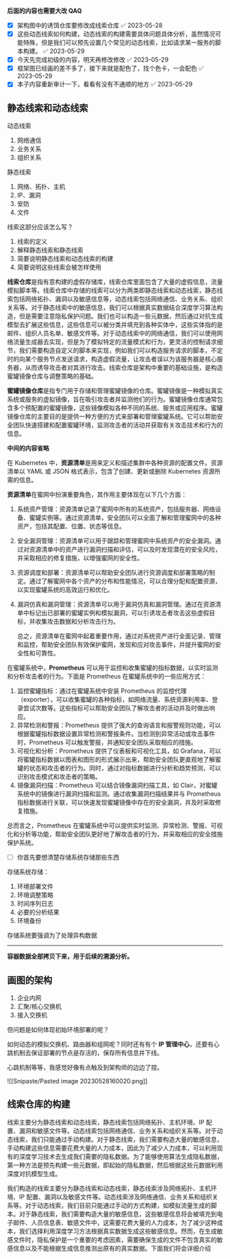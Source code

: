 **后面的内容也需要大改 QAQ**

- [x] 架构图中的诱饵仓库要修改成线索仓库 ✅ 2023-05-28
- [x] 这些动态线索如何构建，动态线索的构建需要具体问题具体分析，虽然情况可能特殊，但是我们可以预先设置几个常见的动态线索，比如请求某一服务的脚本构建。 ✅ 2023-05-29
- [x] 今天先完成初级的内容，明天再修改修改 ✅ 2023-05-29
- [x] 框架图已经画的差不多了，接下来就是配色了，找个色卡，一会配色 ✅ 2023-05-29
- [x] 本子内容重新审计一下，看看有没有不通顺的地方 ✅ 2023-05-29

## 静态线索和动态线索

动态线索

1. 网络通信
2. 业务关系
3. 组织关系  

静态线索  

1. 网络、拓扑、主机  
2. IP、漏洞  
3. 安防  
4. 文件

线索这部分应该怎么写？

1. 线索的定义
2. 解释静态线索和静态线索
3. 简要说明静态线索和动态线索的构建
4. 简要说明这些线索会被怎样使用

**线索仓库**是指有意构建的虚假存储库，线索仓库里面包含了大量的虚假信息，流量模拟脚本等。线索仓库中存储的线索可以分为两类即静态线索和动态线索，静态线索包括网络拓扑、漏洞以及敏感信息等，动态线索包括网络通信、业务关系、组织关系等。对于静态线索中的敏感信息，我们可以根据真实数据结合深度学习算法构造，但是需要注意隐私保护问题。我们也可以构造一些元数据，然后通过对抗生成模型去扩展这些信息，这些信息可以被分类并填充到各种实体中，这些实体指的是邮件、组织人员名单、敏感文件等。对于动态线索中的网络通信，我们可以使用网络流量生成器去实现，但是为了模拟特定的流量模式和行为，更灵活的控制请求细节，我们需要构造自定义的脚本来实现，例如我们可以构造服务请求的脚本，不定时的向某个服务节点发送请求，构造虚假流量，让攻击者误以为该服务器是核心服务器，从而诱导攻击者对其进行攻击。线索仓库是架构中重要的基础设施，是构造蜜罐镜像仓库与调整策略的基础。

**蜜罐镜像仓库**是指专门用于存储和管理蜜罐镜像的仓库。蜜罐镜像是一种模拟真实系统或服务的虚拟镜像，旨在吸引攻击者并监测他们的行为。蜜罐镜像仓库通常包含多个预配置的蜜罐镜像，这些镜像模拟各种不同的系统、服务或应用程序。蜜罐镜像仓库的主要目的是提供一种方便的方式来部署和管理蜜罐系统。它可以帮助安全团队快速搭建和配置蜜罐环境，监测攻击者的活动并获取有关攻击技术和行为的信息。

**中间的内容省略**

在 Kubernetes 中，**资源清单**是用来定义和描述集群中各种资源的配置文件。资源清单以 YAML 或 JSON 格式表示，包含了创建、更新或删除 Kubernetes 资源所需的信息。

**资源清单**在蜜网中扮演重要角色，其作用主要体现在以下几个方面：

1. 系统资产管理：资源清单记录了蜜网中所有的系统资产，包括服务器、网络设备、蜜罐实例等。通过资源清单，安全团队可以全面了解和管理蜜网中的各种资产，包括其配置、位置、状态等信息。
2. 安全漏洞管理：资源清单可以用于跟踪和管理蜜网中系统资产的安全漏洞。通过对资源清单中的资产进行漏洞扫描和评估，可以及时发现潜在的安全风险，并采取相应的修复措施，以增强蜜网的安全性。
3. 资源调度和部署：资源清单可以帮助安全团队进行资源调度和部署策略的制定。通过了解蜜网中各个资产的分布和性能情况，可以合理分配和配置资源，以实现蜜罐系统的高效运行和优化。
4. 漏洞仿真和漏洞管理：资源清单可以用于漏洞仿真和漏洞管理。通过在资源清单中标记出已部署的蜜罐实例和模拟漏洞，可以引诱攻击者攻击这些虚假目标，并收集攻击数据和分析攻击行为。

	总之，资源清单在蜜网中起着重要作用，通过对系统资产进行全面记录、管理和监控，帮助安全团队有效保护蜜网，发现和应对攻击事件，并提升蜜网的安全性和可靠性。

在蜜罐系统中，**Prometheus** 可以用于监控和收集蜜罐的指标数据，以实时监测和分析攻击者的行为。下面是 Prometheus 在蜜罐系统中的一些应用方式：

1. 监控蜜罐指标：通过在蜜罐系统中安装 Prometheus 的监控代理（exporter），可以收集蜜罐的各种指标，如网络流量、系统资源利用率、登录尝试次数等。这些指标可以帮助安全团队了解攻击者的活动并及时做出响应。
2. 异常检测和警报：Prometheus 提供了强大的查询语言和报警规则功能，可以根据蜜罐指标数据设置异常检测和警报条件。当检测到异常活动或攻击事件时，Prometheus 可以触发警报，并通知安全团队采取相应的措施。
3. 可视化和分析：Prometheus 提供了仪表板和可视化工具，如 Grafana，可以将蜜罐指标数据以图表和图形的形式展示出来，帮助安全团队更直观地了解蜜罐的状态和攻击者的行为。同时，通过对指标数据进行分析和趋势预测，可以识别攻击模式和攻击者的策略。
4. 镜像漏洞扫描：Prometheus 可以结合镜像漏洞扫描工具，如 Clair，对蜜罐系统中的镜像进行漏洞扫描和监测。通过收集漏洞扫描结果并与 Prometheus 指标数据进行关联，可以快速发现蜜罐镜像中存在的安全漏洞，并及时采取修复措施。

总而言之，Prometheus 在蜜罐系统中可以提供实时监测、异常检测、警报、可视化和分析等功能，帮助安全团队更好地了解攻击者的行为，并采取相应的安全措施保护系统。

- [ ] 你首先要想清楚存储系统存储那些东西

存储系统存储：

1. 环境部署文件
2. 环境调整策略
3. 时间序列日志
4. 必要的分析结果
5. 环境备份

存储系统要强调为了处理异构数据

---

**容器数据全部拷贝下来，用于后续的溯源分析。**

## 画图的架构

1. 企业内网
2. 汇聚/核心交换机
3. 接入交换机

但问题是如何体现初始环境部署的呢？

如何动态的模拟交换机、路由器和组网呢？同时还有有个 **IP 管理中心**，还要有心跳机制去保证部署的节点是存活的，保存所有信息并下线。

心跳机制等等，我感觉好像有点触及到架构师的边边了捏。

![[Snipaste/Pasted image 20230528160020.png]]

## 线索仓库的构建

线索主要分为静态线索和动态线索，静态线索包括网络拓扑、主机环境、IP 配置、漏洞和敏感文件等。动态线索包括网络通信、业务关系和组织关系等。对于动态线索，我们只能通过手动构建。对于静态线索，我们需要构造大量的敏感信息，手动构建这些信息需要花费大量的人力成本，因此为了减少人力成本，可以利用现有的深度学习技术去生成我们需要的隐私数据。为了能够使用算法生成隐私数据，第一种方法是预先构建一些元数据，即起始的隐私数据，然后根据这些元数据利用深度对抗模型生成。

我们构造的线索主要分为静态线索和动态线索，静态线索涉及网络拓扑、主机环境、IP 配置、漏洞以及敏感文件等。动态线索涉及网络通信、业务关系和组织关系等。对于动态线索，我们目前只能通过手动的方式构建，如模拟流量生成的脚本。对于静态线索，我们需要构造大量的敏感信息，这些敏感信息将会被填充到电子邮件、人员信息表、敏感文件中，这需要花费大量的人力成本，为了减少这种成本，我们选择利用深度学习方法根据真实数据生成这些敏感信息。然而，在生成敏感文件时，隐私保护是一个重要的考虑因素，需要确保生成的文件不包含真实的敏感信息以及不能根据生成信息推测出原有的真实数据。下面我们将会详细介绍
